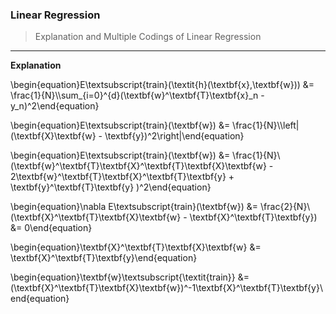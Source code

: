 ### Linear Regression
> Explanation and Multiple Codings of Linear Regression
---

__Explanation__ <br/>

\begin{equation}E\textsubscript{train}(\textit{h}(\textbf{x},\textbf{w})) &= \frac{1}{N}\\\sum_{i=0}^{d}(\textbf{w}^\textbf{T}\textbf{x}_n - y_n)^2\end{equation}

\begin{equation}E\textsubscript{train}(\textbf{w}) &= \frac{1}{N}\\\left\|(\textbf{X}\textbf{w} - \textbf{y})^2\right\|\end{equation}


\begin{equation}E\textsubscript{train}(\textbf{w}) &= \frac{1}{N}\\(\textbf{w}^\textbf{T}\textbf{X}^\textbf{T}\textbf{X}\textbf{w} - 2\textbf{w}^\textbf{T}\textbf{X}^\textbf{T}\textbf{y} + \textbf{y}^\textbf{T}\textbf{y} )^2\end{equation}


\begin{equation}\nabla E\textsubscript{train}(\textbf{w}) &= \frac{2}{N}\\(\textbf{X}^\textbf{T}\textbf{X}\textbf{w} - \textbf{X}^\textbf{T}\textbf{y}) &= 0\end{equation}


\begin{equation}\textbf{X}^\textbf{T}\textbf{X}\textbf{w} &= \textbf{X}^\textbf{T}\textbf{y}\end{equation}


\begin{equation}\textbf{w}\textsubscript{\textit{train}} &= (\textbf{X}^\textbf{T}\textbf{X}\textbf{w})^-1\textbf{X}^\textbf{T}\textbf{y}\end{equation}


